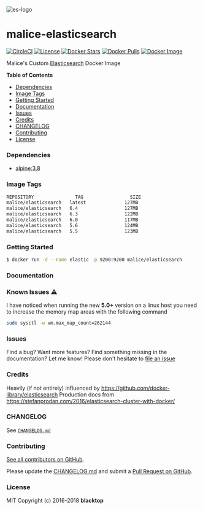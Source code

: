 ![es-logo](https://raw.githubusercontent.com/maliceio/elasticsearch/master/es-logo.png)

# malice-elasticsearch

[![CircleCI](https://circleci.com/gh/maliceio/elasticsearch.png?style=shield)](https://circleci.com/gh/maliceio/elasticsearch) [![License](http://img.shields.io/:license-mit-blue.svg)](http://doge.mit-license.org) [![Docker Stars](https://img.shields.io/docker/stars/malice/elasticsearch.svg)](https://hub.docker.com/r/malice/elasticsearch/) [![Docker Pulls](https://img.shields.io/docker/pulls/malice/elasticsearch.svg)](https://hub.docker.com/r/malice/elasticsearch/) [![Docker Image](https://img.shields.io/badge/docker%20image-127MB-blue.svg)](https://hub.docker.com/r/malice/elasticsearch/)

Malice's Custom [Elasticsearch](https://www.elastic.co/products/elasticsearch) Docker Image

**Table of Contents**

- [Dependencies](#dependencies)
- [Image Tags](#image-tags)
- [Getting Started](#getting-started)
- [Documentation](#documentation)
- [Issues](#issues)
- [Credits](#credits)
- [CHANGELOG](#changelog)
- [Contributing](#contributing)
- [License](#license)

### Dependencies

- [alpine:3.8](https://index.docker.io/_/gliderlabs/alpine/)

### Image Tags

```bash
REPOSITORY               TAG                 SIZE
malice/elasticsearch   latest              127MB
malice/elasticsearch   6.4                 127MB
malice/elasticsearch   6.3                 122MB
malice/elasticsearch   6.0                 117MB
malice/elasticsearch   5.6                 124MB
malice/elasticsearch   5.5                 123MB
```

### Getting Started

```bash
$ docker run -d --name elastic -p 9200:9200 malice/elasticsearch
```

### Documentation

### Known Issues :warning:

I have noticed when running the new **5.0+** version on a linux host you need to increase the memory map areas with the following command

```bash
sudo sysctl -w vm.max_map_count=262144
```

### Issues

Find a bug? Want more features? Find something missing in the documentation? Let me know! Please don't hesitate to [file an issue](https://github.com/maliceio/elasticsearch/issues/new)

### Credits

Heavily (if not entirely) influenced by https://github.com/docker-library/elasticsearch
Production docs from https://stefanprodan.com/2016/elasticsearch-cluster-with-docker/

### CHANGELOG

See [`CHANGELOG.md`](https://github.com/maliceio/elasticsearch/blob/master/CHANGELOG.md)

### Contributing

[See all contributors on GitHub](https://github.com/maliceio/elasticsearch/graphs/contributors).

Please update the [CHANGELOG.md](https://github.com/maliceio/elasticsearch/blob/master/CHANGELOG.md) and submit a [Pull Request on GitHub](https://help.github.com/articles/using-pull-requests/).

### License

MIT Copyright (c) 2016-2018 **blacktop**
